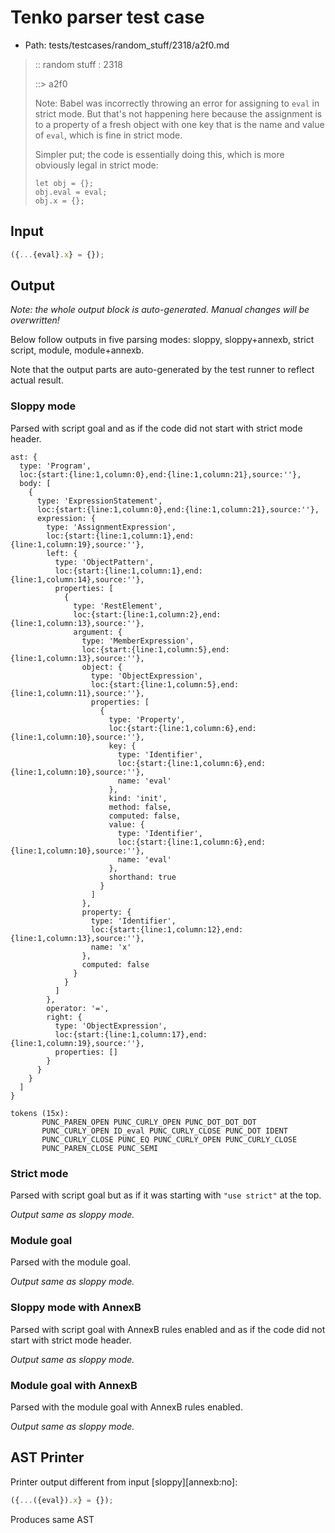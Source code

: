 # Tenko parser test case

- Path: tests/testcases/random_stuff/2318/a2f0.md

> :: random stuff : 2318
>
> ::> a2f0
>
> Note: Babel was incorrectly throwing an error for assigning to `eval` in strict mode. But that's not happening here because the assignment is to a property of a fresh object with one key that is the name and value of `eval`, which is fine in strict mode.
>
> Simpler put; the code is essentially doing this, which is more obviously legal in strict mode:
>
> ```
> let obj = {};
> obj.eval = eval;
> obj.x = {};
> ```

## Input

`````js
({...{eval}.x} = {});
`````

## Output

_Note: the whole output block is auto-generated. Manual changes will be overwritten!_

Below follow outputs in five parsing modes: sloppy, sloppy+annexb, strict script, module, module+annexb.

Note that the output parts are auto-generated by the test runner to reflect actual result.

### Sloppy mode

Parsed with script goal and as if the code did not start with strict mode header.

`````
ast: {
  type: 'Program',
  loc:{start:{line:1,column:0},end:{line:1,column:21},source:''},
  body: [
    {
      type: 'ExpressionStatement',
      loc:{start:{line:1,column:0},end:{line:1,column:21},source:''},
      expression: {
        type: 'AssignmentExpression',
        loc:{start:{line:1,column:1},end:{line:1,column:19},source:''},
        left: {
          type: 'ObjectPattern',
          loc:{start:{line:1,column:1},end:{line:1,column:14},source:''},
          properties: [
            {
              type: 'RestElement',
              loc:{start:{line:1,column:2},end:{line:1,column:13},source:''},
              argument: {
                type: 'MemberExpression',
                loc:{start:{line:1,column:5},end:{line:1,column:13},source:''},
                object: {
                  type: 'ObjectExpression',
                  loc:{start:{line:1,column:5},end:{line:1,column:11},source:''},
                  properties: [
                    {
                      type: 'Property',
                      loc:{start:{line:1,column:6},end:{line:1,column:10},source:''},
                      key: {
                        type: 'Identifier',
                        loc:{start:{line:1,column:6},end:{line:1,column:10},source:''},
                        name: 'eval'
                      },
                      kind: 'init',
                      method: false,
                      computed: false,
                      value: {
                        type: 'Identifier',
                        loc:{start:{line:1,column:6},end:{line:1,column:10},source:''},
                        name: 'eval'
                      },
                      shorthand: true
                    }
                  ]
                },
                property: {
                  type: 'Identifier',
                  loc:{start:{line:1,column:12},end:{line:1,column:13},source:''},
                  name: 'x'
                },
                computed: false
              }
            }
          ]
        },
        operator: '=',
        right: {
          type: 'ObjectExpression',
          loc:{start:{line:1,column:17},end:{line:1,column:19},source:''},
          properties: []
        }
      }
    }
  ]
}

tokens (15x):
       PUNC_PAREN_OPEN PUNC_CURLY_OPEN PUNC_DOT_DOT_DOT
       PUNC_CURLY_OPEN ID_eval PUNC_CURLY_CLOSE PUNC_DOT IDENT
       PUNC_CURLY_CLOSE PUNC_EQ PUNC_CURLY_OPEN PUNC_CURLY_CLOSE
       PUNC_PAREN_CLOSE PUNC_SEMI
`````

### Strict mode

Parsed with script goal but as if it was starting with `"use strict"` at the top.

_Output same as sloppy mode._

### Module goal

Parsed with the module goal.

_Output same as sloppy mode._

### Sloppy mode with AnnexB

Parsed with script goal with AnnexB rules enabled and as if the code did not start with strict mode header.

_Output same as sloppy mode._

### Module goal with AnnexB

Parsed with the module goal with AnnexB rules enabled.

_Output same as sloppy mode._

## AST Printer

Printer output different from input [sloppy][annexb:no]:

````js
({...({eval}).x} = {});
````

Produces same AST
